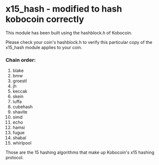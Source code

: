 # x15_hash - modified to hash kobocoin correctly

This module has been built using the hashblock.h of Kobocoin. 

Please check your coin's hashblock.h to verify this particular copy of the x15_hash module applies to your coin.

### Chain order:
1. blake
2. bmw
3. groestl
4. jh
5. keccak
6. skein
7. luffa
8. cubehash
9. shavite
10. simd
11. echo
12. hamsi
13. fugue
14. shabal
15. whirlpool

Those are the 15 hashing algorithms that make up Kobocoin's x15 hashing protocol.
